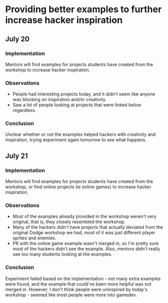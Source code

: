 # Providing better examples to further increase hacker inspiration

## July 20

### Implementation 

Mentors will find examples for projects students have created from the workshop to increase hacker inspiration.

### Observations 

- People had interesting projects today, and it didn't seem like anyone was blocking on inspiration and/or creativity.
- Saw a lot of people looking at projects that were linked below regardless.

### Conclusion

Unclear whether or not the examples helped hackers with creativity and inspiration, trying experiment again tomorrow to see what happens. 

## July 21

### Implementation

Mentors will find examples for projects students have created from the workshop, or find online projects (ie online games) to increase hacker inspiration.

### Observations

- Most of the examples already provided in the workshop weren't very original, that is, they closely resembled the workshop.
- Many of the hackers didn't have projects that actually deviated from the original Dodge workshop we had, most of it was just different player sprites and enemies. 
- PR with the online game example wasn't merged in, so I'm pretty sure most of the hackers didn't see the example.  Also, mentors didn't really see too many students looking at the examples. 

### Conclusion

Experiment failed based on the implementation - not many extra examples were found, and the example that could've been more helpful was not merged in. However, I don't think people were uninspired by today's workshop - seemed like most people were more into gamedev.
